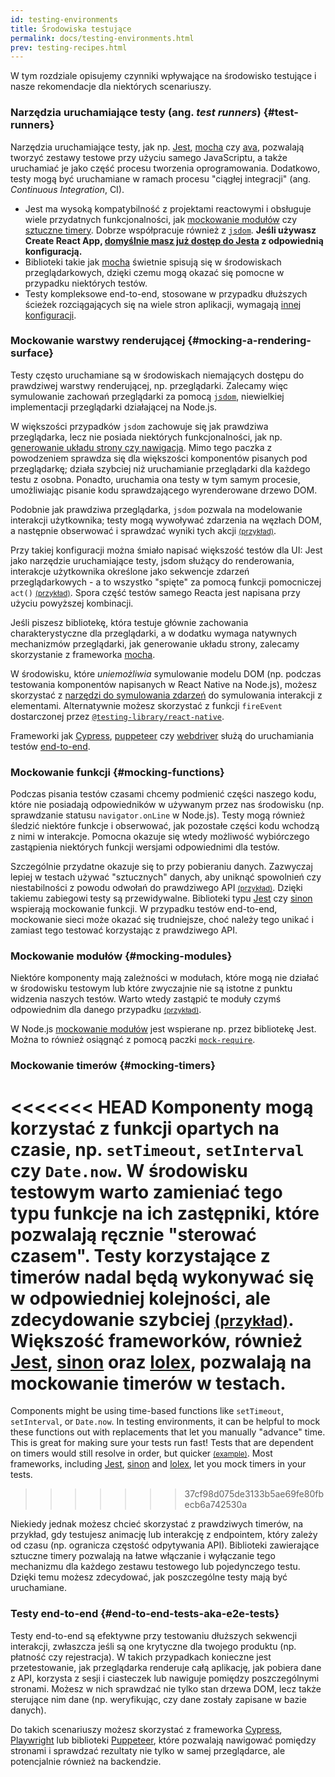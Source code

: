 ```yaml
---
id: testing-environments
title: Środowiska testujące
permalink: docs/testing-environments.html
prev: testing-recipes.html
---
```


<!-- Ten dokument został napisany dla osób zaznajomionych z JavaScriptem, którzy także prawdopodobnie pisali już w nim testy. Służy on za punkt odniesienia w kwestii różnic między środowiskami testującymi komponenty reactowe i tego, jak poszczególne różnice wpływają na tworzone testy. W rozdziale tym faworyzujemy komponenty webowe renderowane przez react-dom, ale dodajemy też informacje dotyczące innych silników renderujących. -->

W tym rozdziale opisujemy czynniki wpływające na środowisko testujące i nasze rekomendacje dla niektórych scenariuszy.

### Narzędzia uruchamiające testy (ang. *test runners*) {#test-runners}

Narzędzia uruchamiające testy, jak np. [Jest](https://jestjs.io/), [mocha](https://mochajs.org/) czy [ava](https://github.com/avajs/ava), pozwalają tworzyć zestawy testowe przy użyciu samego JavaScriptu, a także uruchamiać je jako część procesu tworzenia oprogramowania. Dodatkowo, testy mogą być uruchamiane w ramach procesu "ciągłej integracji" (ang. *Continuous Integration*, CI).

- Jest ma wysoką kompatybilność z projektami reactowymi i obsługuje wiele przydatnych funkcjonalności, jak [mockowanie modułów](#mocking-modules) czy [sztuczne timery](#mocking-timers). Dobrze współpracuje również z [`jsdom`](#mocking-a-rendering-surface). **Jeśli używasz Create React App, [domyślnie masz już dostęp do Jesta](https://facebook.github.io/create-react-app/docs/running-tests) z odpowiednią konfiguracją.**
- Biblioteki takie jak [mocha](https://mochajs.org/#running-mocha-in-the-browser) świetnie spisują się w środowiskach przeglądarkowych, dzięki czemu mogą okazać się pomocne w przypadku niektórych testów.
- Testy kompleksowe end-to-end, stosowane w przypadku dłuższych ścieżek rozciągających się na wiele stron aplikacji, wymagają [innej konfiguracji](#end-to-end-tests-aka-e2e-tests).

### Mockowanie warstwy renderującej {#mocking-a-rendering-surface}

Testy często uruchamiane są w środowiskach niemających dostępu do prawdziwej warstwy renderującej, np. przeglądarki. Zalecamy więc symulowanie zachowań przeglądarki za pomocą [`jsdom`](https://github.com/jsdom/jsdom), niewielkiej implementacji przeglądarki działającej na Node.js.

W większości przypadków `jsdom` zachowuje się jak prawdziwa przeglądarka, lecz nie posiada niektórych funkcjonalności, jak np. [generowanie układu strony czy nawigacja](https://github.com/jsdom/jsdom#unimplemented-parts-of-the-web-platform). Mimo tego paczka z powodzeniem sprawdza się dla większości komponentów pisanych pod przeglądarkę; działa szybciej niż uruchamianie przeglądarki dla każdego testu z osobna. Ponadto, uruchamia ona testy w tym samym procesie, umożliwiając pisanie kodu sprawdzającego wyrenderowane drzewo DOM.

Podobnie jak prawdziwa przeglądarka, `jsdom` pozwala na modelowanie interakcji użytkownika; testy mogą wywoływać zdarzenia na węzłach DOM, a następnie obserwować i sprawdzać wyniki tych akcji [<small>(przykład)</small>](/docs/testing-recipes.html#events).

Przy takiej konfiguracji można śmiało napisać większość testów dla UI: Jest jako narzędzie uruchamiające testy, jsdom służący do renderowania, interakcje użytkownika określone jako sekwencje zdarzeń przeglądarkowych - a to wszystko "spięte" za pomocą funkcji pomocniczej `act()` [<small>(przykład)</small>](/docs/testing-recipes.html). Spora część testów samego Reacta jest napisana przy użyciu powyższej kombinacji.

Jeśli piszesz bibliotekę, która testuje głównie zachowania charakterystyczne dla przeglądarki, a w dodatku wymaga natywnych mechanizmów przeglądarki, jak generowanie układu strony, zalecamy skorzystanie z frameworka [mocha](https://mochajs.org/).

W środowisku, które _uniemożliwia_ symulowanie modelu DOM (np. podczas testowania komponentów napisanych w React Native na Node.js), możesz skorzystać z [narzędzi do symulowania zdarzeń](/docs/test-utils.html#simulate) do symulowania interakcji z elementami. Alternatywnie możesz skorzystać z funkcji `fireEvent` dostarczonej przez [`@testing-library/react-native`](https://testing-library.com/docs/react-native-testing-library/intro).

Frameworki jak [Cypress](https://www.cypress.io/), [puppeteer](https://github.com/GoogleChrome/puppeteer) czy [webdriver](https://www.seleniumhq.org/projects/webdriver/) służą do uruchamiania testów [end-to-end](#end-to-end-tests-aka-e2e-tests).

### Mockowanie funkcji {#mocking-functions}

Podczas pisania testów czasami chcemy podmienić części naszego kodu, które nie posiadają odpowiedników w używanym przez nas środowisku (np. sprawdzanie statusu `navigator.onLine` w Node.js). Testy mogą również śledzić niektóre funkcje i obserwować, jak pozostałe części kodu wchodzą z nimi w interakcje. Pomocna okazuje się wtedy możliwość wybiórczego zastąpienia niektórych funkcji wersjami odpowiednimi dla testów.

Szczególnie przydatne okazuje się to przy pobieraniu danych. Zazwyczaj lepiej w testach używać "sztucznych" danych, aby uniknąć spowolnień czy niestabilności z powodu odwołań do prawdziwego API [<small>(przykład)</small>](/docs/testing-recipes.html#data-fetching). Dzięki takiemu zabiegowi testy są przewidywalne. Biblioteki typu [Jest](https://jestjs.io/) czy [sinon](https://sinonjs.org/) wspierają mockowanie funkcji. W przypadku testów end-to-end, mockowanie sieci może okazać się trudniejsze, choć należy tego unikać i zamiast tego testować korzystając z prawdziwego API.

### Mockowanie modułów {#mocking-modules}

Niektóre komponenty mają zależności w modułach, które mogą nie działać w środowisku testowym lub które zwyczajnie nie są istotne z punktu widzenia naszych testów. Warto wtedy zastąpić te moduły czymś odpowiednim dla danego przypadku [<small>(przykład)</small>](/docs/testing-recipes.html#mocking-modules).

W Node.js [mockowanie modułów](https://jestjs.io/docs/en/manual-mocks) jest wspierane np. przez bibliotekę Jest. Można to również osiągnąć z pomocą paczki [`mock-require`](https://www.npmjs.com/package/mock-require).

### Mockowanie timerów {#mocking-timers}

<<<<<<< HEAD
Komponenty mogą korzystać z funkcji opartych na czasie, np. `setTimeout`, `setInterval` czy `Date.now`. W środowisku testowym warto zamieniać tego typu funkcje na ich zastępniki, które pozwalają ręcznie "sterować czasem". Testy korzystające z timerów nadal będą wykonywać się w odpowiedniej kolejności, ale zdecydowanie szybciej [<small>(przykład)</small>](/docs/testing-recipes.html#timers). Większość frameworków, również [Jest](https://jestjs.io/docs/en/timer-mocks), [sinon](https://sinonjs.org/releases/v7.3.2/fake-timers/) oraz [lolex](https://github.com/sinonjs/lolex), pozwalają na mockowanie timerów w testach.
=======
Components might be using time-based functions like `setTimeout`, `setInterval`, or `Date.now`. In testing environments, it can be helpful to mock these functions out with replacements that let you manually "advance" time. This is great for making sure your tests run fast! Tests that are dependent on timers would still resolve in order, but quicker [<small>(example)</small>](/docs/testing-recipes.html#timers). Most frameworks, including [Jest](https://jestjs.io/docs/en/timer-mocks), [sinon](https://sinonjs.org/releases/latest/fake-timers) and [lolex](https://github.com/sinonjs/lolex), let you mock timers in your tests.
>>>>>>> 37cf98d075de3133b5ae69fe80fbecb6a742530a

Niekiedy jednak możesz chcieć skorzystać z prawdziwych timerów, na przykład, gdy testujesz animację lub interakcję z endpointem, który zależy od czasu (np. ogranicza częstość odpytywania API). Biblioteki zawierające sztuczne timery pozwalają na łatwe włączanie i wyłączanie tego mechanizmu dla każdego zestawu testowego lub pojedynczego testu. Dzięki temu możesz zdecydować, jak poszczególne testy mają być uruchamiane.

### Testy end-to-end {#end-to-end-tests-aka-e2e-tests}

Testy end-to-end są efektywne przy testowaniu dłuższych sekwencji interakcji, zwłaszcza jeśli są one krytyczne dla twojego produktu (np. płatność czy rejestracja). W takich przypadkach konieczne jest przetestowanie, jak przeglądarka renderuje całą aplikację, jak pobiera dane z API, korzysta z sesji i ciasteczek lub nawiguje pomiędzy poszczególnymi stronami. Możesz w nich sprawdzać nie tylko stan drzewa DOM, lecz także sterujące nim dane (np. weryfikując, czy dane zostały zapisane w bazie danych).

Do takich scenariuszy możesz skorzystać z frameworka [Cypress](https://www.cypress.io/), [Playwright](https://playwright.dev) lub biblioteki [Puppeteer](https://pptr.dev/), które pozwalają nawigować pomiędzy stronami i sprawdzać rezultaty nie tylko w samej przeglądarce, ale potencjalnie również na backendzie.
